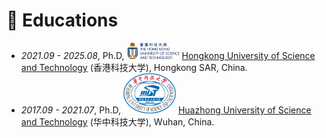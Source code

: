 
# 📖 Educations
- *2021.09 - 2025.08*, Ph.D, <img src='./images/HKUST_logo.png' style='width: 6em;'> [Hongkong University of Science and Technology](https://hkust.edu.hk/) (香港科技大学), Hongkong SAR, China.
- *2017.09 - 2021.07*, Ph.D, <img src='./images/HUST_logo.png' style='width: 6em;'> [Huazhong University of Science and Technology](https://hkust.edu.hk/) (华中科技大学), Wuhan, China.
